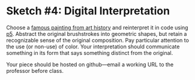 # Sketch #4: Digital Interpretation

Choose a [famous painting from art history](https://www.google.com/search?q=famous+art) and reinterpret it in code using [p5](https://p5js.org). Abstract the original brushstrokes into geometric shapes, but retain a recognizable sense of the original composition. Pay particular attention to the use (or non-use) of color. Your interpretation should communicate something in its form that says something distinct from the original.

Your piece should be hosted on github—email a working URL to the professor before class.

